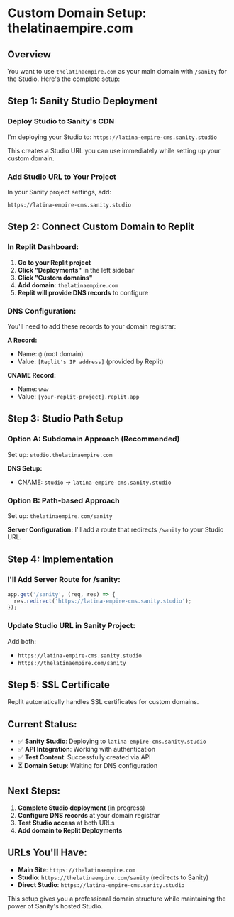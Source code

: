 # Custom Domain Setup: thelatinaempire.com

## Overview
You want to use `thelatinaempire.com` as your main domain with `/sanity` for the Studio. Here's the complete setup:

## Step 1: Sanity Studio Deployment

### Deploy Studio to Sanity's CDN
I'm deploying your Studio to: `https://latina-empire-cms.sanity.studio`

This creates a Studio URL you can use immediately while setting up your custom domain.

### Add Studio URL to Your Project
In your Sanity project settings, add:
```
https://latina-empire-cms.sanity.studio
```

## Step 2: Connect Custom Domain to Replit

### In Replit Dashboard:
1. **Go to your Replit project**
2. **Click "Deployments"** in the left sidebar
3. **Click "Custom domains"**
4. **Add domain**: `thelatinaempire.com`
5. **Replit will provide DNS records** to configure

### DNS Configuration:
You'll need to add these records to your domain registrar:

**A Record:**
- Name: `@` (root domain)
- Value: `[Replit's IP address]` (provided by Replit)

**CNAME Record:**
- Name: `www`
- Value: `[your-replit-project].replit.app`

## Step 3: Studio Path Setup

### Option A: Subdomain Approach (Recommended)
Set up: `studio.thelatinaempire.com`

**DNS Setup:**
- CNAME: `studio` → `latina-empire-cms.sanity.studio`

### Option B: Path-based Approach
Set up: `thelatinaempire.com/sanity`

**Server Configuration:**
I'll add a route that redirects `/sanity` to your Studio URL.

## Step 4: Implementation

### I'll Add Server Route for /sanity:
```javascript
app.get('/sanity', (req, res) => {
  res.redirect('https://latina-empire-cms.sanity.studio');
});
```

### Update Studio URL in Sanity Project:
Add both:
- `https://latina-empire-cms.sanity.studio`
- `https://thelatinaempire.com/sanity`

## Step 5: SSL Certificate
Replit automatically handles SSL certificates for custom domains.

## Current Status:
- ✅ **Sanity Studio**: Deploying to `latina-empire-cms.sanity.studio`
- ✅ **API Integration**: Working with authentication
- ✅ **Test Content**: Successfully created via API
- ⏳ **Domain Setup**: Waiting for DNS configuration

## Next Steps:
1. **Complete Studio deployment** (in progress)
2. **Configure DNS records** at your domain registrar
3. **Test Studio access** at both URLs
4. **Add domain to Replit Deployments**

## URLs You'll Have:
- **Main Site**: `https://thelatinaempire.com`
- **Studio**: `https://thelatinaempire.com/sanity` (redirects to Sanity)
- **Direct Studio**: `https://latina-empire-cms.sanity.studio`

This setup gives you a professional domain structure while maintaining the power of Sanity's hosted Studio.